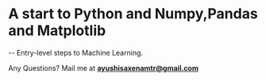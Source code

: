 # A start to Python and Numpy,Pandas and Matplotlib


-- Entry-level steps to Machine Learning.


Any Questions? Mail me at **ayushisaxenamtr@gmail.com**
